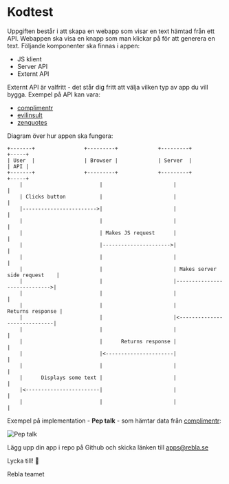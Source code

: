 # Kodtest

Uppgiften består i att skapa en webapp som visar en text hämtad från ett API.
Webappen ska visa en knapp som man klickar på för att generera en text.
Följande komponenter ska finnas i appen:

 - JS klient
 - Server API
 - Externt API

Externt API är valfritt - det står dig fritt att välja vilken typ av app du vill bygga.
Exempel på API kan vara:

 - [complimentr][1]
 - [evilinsult][2]
 - [zenquotes][3]


Diagram över hur appen ska fungera:

```
+-------+                +---------+             +---------+                      +-----+
| User  |                | Browser |             | Server  |                      | API |
+-------+                +---------+             +---------+                      +-----+
    |                         |                       |                              |
    | Clicks button           |                       |                              |
    |------------------------>|                       |                              |
    |                         |                       |                              |
    |                         | Makes JS request      |                              |
    |                         |---------------------->|                              |
    |                         |                       |                              |
    |                         |                       | Makes server side request    |
    |                         |                       |----------------------------->|
    |                         |                       |                              |
    |                         |                       |             Returns response |
    |                         |                       |<-----------------------------|
    |                         |                       |                              |
    |                         |      Returns response |                              |
    |                         |<----------------------|                              |
    |                         |                       |                              |
    |      Displays some text |                       |                              |
    |<------------------------|                       |                              |
    |                         |                       |                              |
```

Exempel på implementation - **Pep talk** - som hämtar data från [complimentr][1]:

![Pep talk](http://peptalk.herokuapp.com/pep-talk.gif)

Lägg upp din app i repo på Github och skicka länken till apps@rebla.se

Lycka till! 🙌

Rebla teamet

[1]:https://complimentr.com/
[2]:https://evilinsult.com/api/
[3]:https://zenquotes.io/api/random
